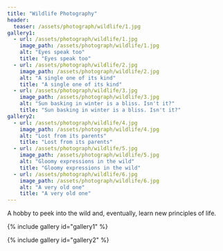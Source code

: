 ```yaml
---
title: "Wildlife Photography"
header:
  teaser: /assets/photograph/wildlife/1.jpg
gallery1:
  - url: /assets/photograph/wildlife/1.jpg
    image_path: /assets/photograph/wildlife/1.jpg
    alt: "Eyes speak too"
    title: "Eyes speak too"
  - url: /assets/photograph/wildlife/2.jpg
    image_path: /assets/photograph/wildlife/2.jpg
    alt: "A single one of its kind"
    title: "A single one of its kind"
  - url: /assets/photograph/wildlife/3.jpg
    image_path: /assets/photograph/wildlife/3.jpg
    alt: "Sun basking in winter is a bliss. Isn't it?"
    title: "Sun basking in winter is a bliss. Isn't it?"
gallery2:
  - url: /assets/photograph/wildlife/4.jpg
    image_path: /assets/photograph/wildlife/4.jpg
    alt: "Lost from its parents"
    title: "Lost from its parents"
  - url: /assets/photograph/wildlife/5.jpg
    image_path: /assets/photograph/wildlife/5.jpg
    alt: "Gloomy expressions in the wild"
    title: "Gloomy expressions in the wild"
  - url: /assets/photograph/wildlife/6.jpg
    image_path: /assets/photograph/wildlife/6.jpg
    alt: "A very old one"
    title: "A very old one"
---
```

A hobby to peek into the wild and, eventually, learn new principles of life.

{% include gallery id="gallery1" %}

{% include gallery id="gallery2" %}
